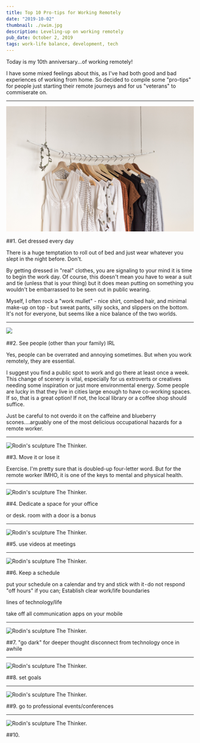 ```yaml
---
title: Top 10 Pro-tips for Working Remotely
date: "2019-10-02"
thumbnail: ./swim.jpg
description: Leveling-up on working remotely
pub_date: October 2, 2019
tags: work-life balance, development, tech
---
```


Today is my 10th anniversary...of working remotely!

I have some mixed feelings about this, as I've had both good and bad experiences of working from home. So decided to compile some "pro-tips" for people just starting their remote journeys and for us "veterans" to commiserate on.

<hr>

<div class="kg-card kg-image-card kg-width-medium">

![Colorful shirts hanging on a wire..](./clothes.jpg)

</div>

##1. Get dressed every day

There is a huge temptation to roll out of bed and just wear whatever you slept in the night before. Don't.

By getting dressed in "real" clothes, you are signaling to your mind it is time to begin the work day. Of course, this doesn't mean you have to wear a suit and tie (unless that is your thing) but it does mean putting on something you wouldn't be embarrassed to be seen out in public wearing.

Myself, I often rock a "work mullet" - nice shirt, combed hair, and minimal make-up on top - but sweat pants, silly socks, and slippers on the bottom. It's not for everyone, but seems like a nice balance of the two worlds.

<hr>

<div class="kg-card kg-image-card kg-width-medium">

![](./coffee.jpg)

</div>

##2. See people (other than your family) IRL

Yes, people can be overrated and annoying sometimes. But when you work remotely, they are essential.

I suggest you find a public spot to work and go there at least once a week. This change of scenery is vital, especially for us extroverts or creatives needing some inspiration or just more environmental energy. Some people are lucky in that they live in cities large enough to have co-working spaces. If so, that is a great option! If not, the local library or a coffee shop should suffice.

Just be careful to not overdo it on the caffeine and blueberry scones....arguably one of the most delicious occupational hazards for a remote worker.

<hr>

<div class="kg-card kg-image-card kg-width-medium">

![Rodin's sculpture The Thinker.](./rose2.png "Cogito, ergo sum (I think, therefore I am).")

</div>

##3. Move it or lose it

Exercise. I'm pretty sure that is doubled-up four-letter word. But for the remote worker IMHO, it is one of the keys to mental and physical health.



<hr>

<div class="kg-card kg-image-card kg-width-medium">

![Rodin's sculpture The Thinker.](./rose2.png "Cogito, ergo sum (I think, therefore I am).")

</div>

##4. Dedicate a space for your office

or desk. room with a door is a bonus

<hr>

<div class="kg-card kg-image-card kg-width-medium">

![Rodin's sculpture The Thinker.](./rose2.png "Cogito, ergo sum (I think, therefore I am).")

</div>

##5. use videos at meetings

<hr>

<div class="kg-card kg-image-card kg-width-medium">

![Rodin's sculpture The Thinker.](./rose2.png "Cogito, ergo sum (I think, therefore I am).")

</div>

##6. Keep a schedule

put your schedule on a calendar and try and stick with it - do not respond "off hours" if you can; Establish clear work/life boundaries

lines of technology/life

take off all communication apps on your mobile

<hr>

<div class="kg-card kg-image-card kg-width-medium">

![Rodin's sculpture The Thinker.](./rose2.png "Cogito, ergo sum (I think, therefore I am).")

</div>

##7. "go dark" for deeper thought
disconnect from technology once in awhile

<hr>

<div class="kg-card kg-image-card kg-width-medium">

![Rodin's sculpture The Thinker.](./rose2.png "Cogito, ergo sum (I think, therefore I am).")

</div>

##8. set goals

<hr>

<div class="kg-card kg-image-card kg-width-medium">

![Rodin's sculpture The Thinker.](./rose2.png "Cogito, ergo sum (I think, therefore I am).")

</div>

##9. go to professional events/conferences

<hr>

<div class="kg-card kg-image-card kg-width-medium">

![Rodin's sculpture The Thinker.](./rose2.png "Cogito, ergo sum (I think, therefore I am).")

</div>

##10.